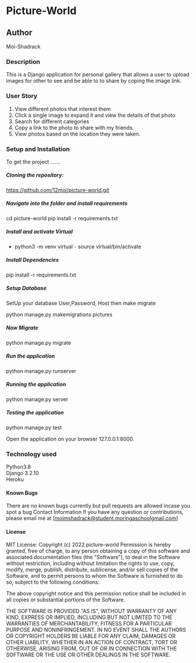 


# Picture-World
## Author
Moi-Shadrack

### Description
This is a Django application for personal gallery that allows a user to upload images for other to see and be able to to share by coping the image link.



### User Story
1. View different photos that interest them<br>
2. Click a single image to expand it and view the details of that photo
3. Search for different categories
4. Copy a link to the photo to share with my friends.
5. View photos based on the location they were taken.

### Setup and Installation
To get the project .......<br>

##### Cloning the repository:
https://github.com/12moi/picture-world.git 

##### Navigate into the folder and install requirements
cd picture-world pip install -r requirements.txt 

##### Install and activate Virtual
- python3 -m venv virtual - source virtual/bin/activate 

##### Install Dependencies
pip install -r requirements.txt 

##### Setup Database
SetUp your database User,Password, Host then make migrate<br>

python manage.py makemigrations pictures 

##### Now Migrate

python manage.py migrate 

##### Run the application
python manage.py runserver 

##### Running the application
python manage.py server 

##### Testing the application
python manage.py test <br>

Open the application on your browser 127.0.0.1:8000.

### Technology used
Python3.8<br>
Django 3.2.10<br>
Heroku<br>


#### Known Bugs
There are no known bugs currently but pull requests are allowed incase you spot a bug
Contact Information
If you have any question or contributions, please email me at [moimshadrack@student.moringaschoolgmail.com]

#### License
MIT License:
Copyright (c) 2022 picture-world
Permission is hereby granted, free of charge, to any person obtaining a copy of this software and associated documentation files (the "Software"), to deal in the Software without restriction, including without limitation the rights to use, copy, modify, merge, publish, distribute, sublicense, and/or sell copies of the Software, and to permit persons to whom the Software is furnished to do so, subject to the following conditions:

The above copyright notice and this permission notice shall be included in all copies or substantial portions of the Software.

THE SOFTWARE IS PROVIDED "AS IS", WITHOUT WARRANTY OF ANY KIND, EXPRESS OR IMPLIED, INCLUDING BUT NOT LIMITED TO THE WARRANTIES OF MERCHANTABILITY, FITNESS FOR A PARTICULAR PURPOSE AND NONINFRINGEMENT. IN NO EVENT SHALL THE AUTHORS OR COPYRIGHT HOLDERS BE LIABLE FOR ANY CLAIM, DAMAGES OR OTHER LIABILITY, WHETHER IN AN ACTION OF CONTRACT, TORT OR OTHERWISE, ARISING FROM, OUT OF OR IN CONNECTION WITH THE SOFTWARE OR THE USE OR OTHER DEALINGS IN THE SOFTWARE.